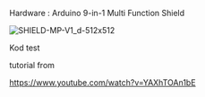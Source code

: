 Hardware : Arduino 9-in-1 Multi Function Shield

![SHIELD-MP-V1_d-512x512](https://github.com/Husainiaza/Arduino-dataStreamer/assets/148662620/812e22a9-405b-4130-8cff-60afaf3b573e)

Kod test



tutorial from

https://www.youtube.com/watch?v=YAXhTOAn1bE 

